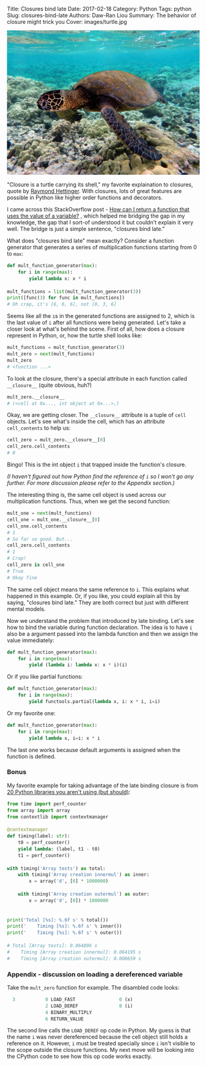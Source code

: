 Title: Closures bind late
Date: 2017-02-18
Category: Python
Tags: python
Slug: closures-bind-late
Authors: Daw-Ran Liou
Summary: The behavior of closure might trick you
Cover: images/turtle.jpg

![alt turtle](images/turtle.jpg)

"Closure is a turtle carrying its shell," my favorite explaination to
closures, quote by [Raymond Hettinger](https://twitter.com/raymondh). 
With closures, lots of great features are possible
in Python like higher order functions and decorators. 

I came across this StackOverflow post - 
[How can I return a function that uses the value of a variable?](http://stackoverflow.com/questions/42003351/how-can-i-return-a-function-that-uses-the-value-of-a-variable)
, which helped me bridging the gap in my knowledge,
the gap that I sort-of understood it but couldn't explain it very well. 
The bridge is just a simple sentence, "closures bind late."

What does "closures bind late" mean exactly?
Consider a function generator that generates a series of multiplication
functions starting from 0 to `max`:

```python
def mult_function_generator(max):
    for i in range(max):
        yield lambda x: x * i

mult_functions = list(mult_function_generator(3))
print([func(3) for func in mult_functions])
# Oh crap, it's [6, 6, 6], not [0, 3, 6]
```

Seems like all the `i`s in the generated functions are assigned to 2,
which is the last value of `i` after all functions were being generated.
Let's take a closer look at what's behind the scene. First of all, how does
a closure represent in Python, or, how the turtle shell looks like:

```python
mult_functions = mult_function_generator(3)
mult_zero = next(mult_functions)
mult_zero
# <function ...>
```

To look at the closure, there's a special attribute in each function called
`__closure__` (quite obvious, huh?)

```python
mult_zero.__closure__
# (<cell at 0x..., int object at 0x...>,)
```

Okay, we are getting closer. The `__closure__` attribute is a tuple of `cell`
objects. Let's see what's inside the cell, which has an attribute
`cell_contents` to help us:

```python
cell_zero = mult_zero.__closure__[0]
cell_zero.cell_contents
# 0
```

Bingo! This is the int object `i` that trapped inside the function's closure.

_(I haven't figured out how Python find the reference of `i` so I
won't go any further. For more discussion please refer to the Appendix
section.)_

The interesting thing is, the same cell object is used across our multiplication
functions. Thus, when we get the second function:

```python
mult_one = next(mult_functions)
cell_one = mult_one.__closure__[0]
cell_one.cell_contents
# 1
# So far so good. But...
cell_zero.cell_contents
# 1
# Crap!
cell_zero is cell_one
# True
# Okay fine
```

The same cell object means the same reference to `i`. This explains what happened
in this example. Or, if you like, you could explain all this by saying, "closures
bind late." They are both correct but just with different mental models.

Now we understand the problem that introduced by late binding. Let's see how to
bind the variable during function declaration. The idea is to have `i` also
be a argument passed into the lambda function and then we assign the value
immediately:

```python
def mult_function_generator(max):
    for i in range(max):
        yield (lambda i: lambda x: x * i)(i)
```

Or if you like partial functions:


```python
def mult_function_generator(max):
    for i in range(max):
        yield functools.partial(lambda x, i: x * i, i=i)
```

Or my favorite one:

```python
def mult_function_generator(max):
    for i in range(max):
        yield lambda x, i=i: x * i
```

The last one works because default arguments is assigned when the 
function is defined.


### Bonus

My favorite example for taking advantage of the late binding closure
is from [20 Python libraries you aren't using (but should)](https://www.oreilly.com/learning/20-python-libraries-you-arent-using-but-should):

```python
from time import perf_counter
from array import array
from contextlib import contextmanager

@contextmanager
def timing(label: str):
    t0 = perf_counter()
    yield lambda: (label, t1 - t0)
    t1 = perf_counter()

with timing('Array tests') as total:
    with timing('Array creation innermul') as inner:
        x = array('d', [0] * 1000000)

    with timing('Array creation outermul') as outer:
        x = array('d', [0]) * 1000000


print('Total [%s]: %.6f s' % total())
print('    Timing [%s]: %.6f s' % inner())
print('    Timing [%s]: %.6f s' % outer())

# Total [Array tests]: 0.064896 s
#    Timing [Array creation innermul]: 0.064195 s
#    Timing [Array creation outermul]: 0.000659 s
```

### Appendix - discussion on loading a dereferenced variable

Take the `mult_zero` function for example. The disambled code looks:

```python
  3           0 LOAD_FAST                0 (x)
              2 LOAD_DEREF               0 (i)
              4 BINARY_MULTIPLY
              6 RETURN_VALUE
```

The second line calls the `LOAD_DEREF` op code in Python. My guess
is that the name `i` was never dereferenced because the cell object
still holds a reference on it. However, `i` must be treated specially
since `i` isn't visible to the scope outside the closure functions.
My next move will be looking into the CPython code to see how this
op code works exactly.

